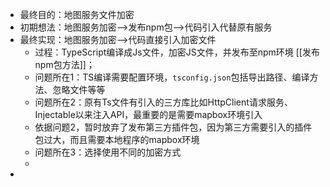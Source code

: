 - 最终目的：地图服务文件加密
- 初期想法：地图服务加密-->发布npm包-->代码引入代替原有服务
- 最终实现：地图服务加密-->代码直接引入加密文件
	- 过程：TypeScript编译成Js文件，加密JS文件，并发布至npm环境 [[发布npm包方法]]；
	- 问题所在1：TS编译需要配置环境，``tsconfig.json``包括导出路径、编译方法、忽略文件等等
	- 问题所在2：原有Ts文件有引入的三方库比如HttpClient请求服务、Injectable以来注入API，最重要的是需要mapbox环境引入
	- 依据问题2，暂时放弃了发布第三方插件包，因为第三方需要引入的插件包过大，而且需要本地程序的mapbox环境
	- 问题所在3：选择使用不同的加密方式
	-
-